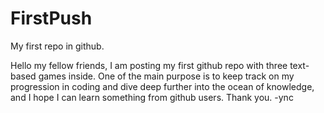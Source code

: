 # FirstPush
My first repo in github.

Hello my fellow friends, I am posting my first github repo with three text-based games inside. One of the main purpose is to keep track on my progression in coding and dive deep further into the ocean of knowledge, and I hope I can learn something from github users. Thank you. 
-ync
